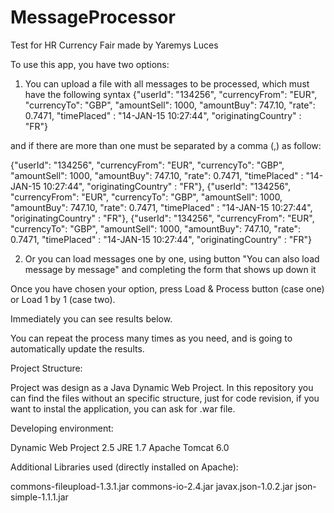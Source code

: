 # MessageProcessor
Test for HR Currency Fair made by Yaremys Luces

To use this app, you have two options:

1) You can upload a file with all messages to be processed, which must have the following syntax
  {"userId": "134256", "currencyFrom": "EUR", "currencyTo": "GBP", "amountSell": 1000, "amountBuy": 747.10, "rate": 0.7471, "timePlaced" : "14-JAN-15 10:27:44", "originatingCountry" : "FR"}
  
  and if there are more than one must be separated by  a comma (,) as follow:
  
  {"userId": "134256", "currencyFrom": "EUR", "currencyTo": "GBP", "amountSell": 1000, "amountBuy": 747.10, "rate": 0.7471, "timePlaced" : "14-JAN-15 10:27:44", "originatingCountry" : "FR"},
  {"userId": "134256", "currencyFrom": "EUR", "currencyTo": "GBP", "amountSell": 1000, "amountBuy": 747.10, "rate": 0.7471, "timePlaced" : "14-JAN-15 10:27:44", "originatingCountry" : "FR"},
  {"userId": "134256", "currencyFrom": "EUR", "currencyTo": "GBP", "amountSell": 1000, "amountBuy": 747.10, "rate": 0.7471, "timePlaced" : "14-JAN-15 10:27:44", "originatingCountry" : "FR"}
  
2) Or you can load messages one by one, using button "You can also load message by message" and completing the form that shows up down it

Once you have chosen your option, press Load & Process button (case one) or Load 1 by 1 (case two).

Immediately you can see results below.

You can repeat the process many times as you need, and  is going to automatically update the results.


Project Structure:

Project was design as a Java Dynamic Web Project. In this repository you can find the files without an specific structure, just for code revision, if you want to instal the application, you can ask for .war file.

Developing environment:

Dynamic Web Project 2.5
JRE 1.7
Apache Tomcat 6.0

Additional Libraries used (directly installed on Apache):

commons-fileupload-1.3.1.jar
commons-io-2.4.jar
javax.json-1.0.2.jar
json-simple-1.1.1.jar
